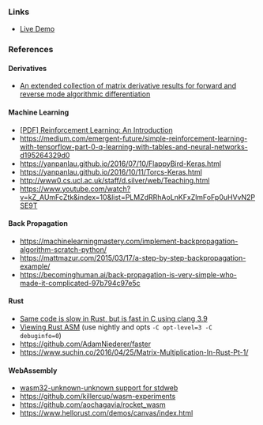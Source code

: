 ### Links

* [Live Demo](https://shanegibbs.github.io/spatium-wasm/)

### References

#### Derivatives

* [An extended collection of matrix derivative results for forward and reverse mode algorithmic differentiation](https://people.maths.ox.ac.uk/gilesm/files/NA-08-01.pdf)

#### Machine Learning

* [\[PDF\] Reinforcement Learning:
An Introduction](http://ufal.mff.cuni.cz/~straka/courses/npfl114/2016/sutton-bookdraft2016sep.pdf)
* https://medium.com/emergent-future/simple-reinforcement-learning-with-tensorflow-part-0-q-learning-with-tables-and-neural-networks-d195264329d0
* https://yanpanlau.github.io/2016/07/10/FlappyBird-Keras.html
* https://yanpanlau.github.io/2016/10/11/Torcs-Keras.html
* http://www0.cs.ucl.ac.uk/staff/d.silver/web/Teaching.html
* https://www.youtube.com/watch?v=kZ_AUmFcZtk&index=10&list=PLMZdRRhAoLnKFxZlmFoFp0uHVvN2PSE9T

#### Back Propagation

* https://machinelearningmastery.com/implement-backpropagation-algorithm-scratch-python/
* https://mattmazur.com/2015/03/17/a-step-by-step-backpropagation-example/
* https://becominghuman.ai/back-propagation-is-very-simple-who-made-it-complicated-97b794c97e5c

#### Rust

* [Same code is slow in Rust, but is fast in C using clang 3.9](https://github.com/rust-lang/rust/issues/39446)
* [Viewing Rust ASM](https://godbolt.org/g/974snH) (use nightly and opts `-C opt-level=3 -C debuginfo=0`)
* https://github.com/AdamNiederer/faster
* https://www.suchin.co/2016/04/25/Matrix-Multiplication-In-Rust-Pt-1/

#### WebAssembly

* [wasm32-unknown-unknown support for stdweb](https://github.com/koute/stdweb/issues/36)
* https://github.com/killercup/wasm-experiments
* https://github.com/aochagavia/rocket_wasm
* https://www.hellorust.com/demos/canvas/index.html
